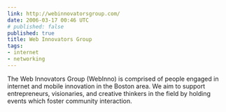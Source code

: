 ```yaml
---
link: http://webinnovatorsgroup.com/
date: 2006-03-17 00:46 UTC
# published: false
published: true
title: Web Innovators Group
tags:
- internet
- networking
---
```


The Web Innovators Group (WebInno) is comprised of people engaged in internet and mobile innovation in the Boston area.  We aim to support entrepreneurs, visionaries, and creative thinkers in the field by holding events which foster community interaction.

